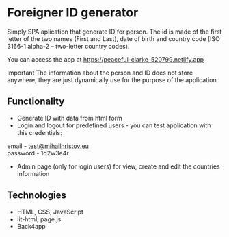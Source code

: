 # Foreigner ID generator

Simply SPA aplication that generate ID for person. The id is made of the first letter of the two names (First and Last), date of birth and country code (ISO 3166-1 alpha-2 – two-letter country codes).

You can access the app at https://peaceful-clarke-520799.netlify.app

Important
The information about the person and ID does not store anywhere, they are just dynamically use for the purpose of the application.

## Functionality

* Generate ID with data from html form
* Login and logout for predefined users - you can test application with this credentials:

email - test@mihailhristov.eu<br/>
password - 1q2w3e4r

* Admin page (only for login users) for view, create and edit the countries information

## Technologies

* HTML, CSS, JavaScript
* lit-html, page.js
* Back4app
